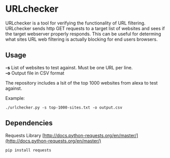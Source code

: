 
# URLchecker

URLchecker is a tool for verifying the functionality of URL filtering.  URLchecker sends http GET requests to a target list of websites and sees if the target webserver properly responds.  This can be useful for determing what sites URL web filtering is actually blocking for end users browsers.

## Usage

**-s** List of websites to test against.  Must be one URL per line.  
**-o** Output file in CSV format

The repository includes a lsit of the top 1000 websites from alexa to test against.

Example:
```
./urlchecker.py -s top-1000-sites.txt -o output.csv
```

## Dependencies
Requests Library [http://docs.python-requests.org/en/master/](http://docs.python-requests.org/en/master/)
```
pip install requests
```